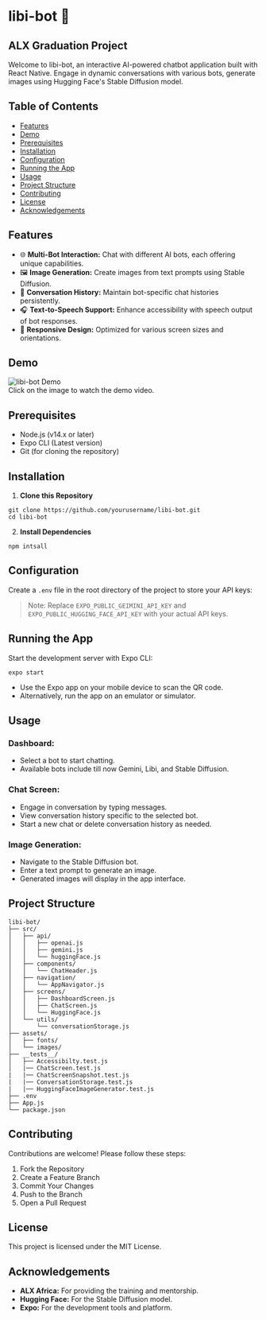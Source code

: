 # libi-bot 🤖
## ALX Graduation Project

Welcome to libi-bot, an interactive AI-powered chatbot application built with React Native. Engage in dynamic conversations with various bots, generate images using Hugging Face's Stable Diffusion model.

## Table of Contents
- [Features](#features)
- [Demo](#demo)
- [Prerequisites](#prerequisites)
- [Installation](#installation)
- [Configuration](#configuration)
- [Running the App](#running-the-app)
- [Usage](#usage)
- [Project Structure](#project-structure)
- [Contributing](#contributing)
- [License](#license)
- [Acknowledgements](#acknowledgements)

## Features
- 🌐 **Multi-Bot Interaction:** Chat with different AI bots, each offering unique capabilities.
- 🖼️ **Image Generation:** Create images from text prompts using Stable Diffusion.
- 💾 **Conversation History:** Maintain bot-specific chat histories persistently.
- 🎧 **Text-to-Speech Support:** Enhance accessibility with speech output of bot responses.
- 📱 **Responsive Design:** Optimized for various screen sizes and orientations.

## Demo
![libi-bot Demo](https://www.youtube.com/watch?v=rFPQCtRWjok)  
Click on the image to watch the demo video.

## Prerequisites
- Node.js (v14.x or later)
- Expo CLI (Latest version)
- Git (for cloning the repository)

## Installation
1. **Clone this Repository**
```
git clone https://github.com/yourusername/libi-bot.git
cd libi-bot
```
2. **Install Dependencies**
```
npm intsall
```


## Configuration
Create a `.env` file in the root directory of the project to store your API keys:

> Note: Replace `EXPO_PUBLIC_GEIMINI_API_KEY` and `EXPO_PUBLIC_HUGGING_FACE_API_KEY` with your actual API keys.

## Running the App
Start the development server with Expo CLI:
```
expo start
```
- Use the Expo app on your mobile device to scan the QR code.
- Alternatively, run the app on an emulator or simulator.

## Usage
### Dashboard:
- Select a bot to start chatting.
- Available bots include till now Gemini, Libi, and Stable Diffusion.

### Chat Screen:
- Engage in conversation by typing messages.
- View conversation history specific to the selected bot.
- Start a new chat or delete conversation history as needed.

### Image Generation:
- Navigate to the Stable Diffusion bot.
- Enter a text prompt to generate an image.
- Generated images will display in the app interface.

## Project Structure
```
libi-bot/
├── src/
│   ├── api/
│   │   ├── openai.js
│   │   ├── gemini.js
│   │   └── huggingFace.js
│   ├── components/
│   │   └── ChatHeader.js
│   ├── navigation/
│   │   └── AppNavigator.js
│   ├── screens/
│   │   ├── DashboardScreen.js
│   │   ├── ChatScreen.js
│   │   └── HuggingFace.js
│   └── utils/
│       └── conversationStorage.js
├── assets/
│   ├── fonts/
│   └── images/
├── __tests__/
│   ├── Accessibilty.test.js
│   |── ChatScreen.test.js
|   |── ChatScreenSnapshot.test.js
|   |── ConversationStorage.test.js
|   |── HuggingFaceImageGenerator.test.js
├── .env
├── App.js
└── package.json
```


## Contributing
Contributions are welcome! Please follow these steps:
1. Fork the Repository
2. Create a Feature Branch
3. Commit Your Changes
4. Push to the Branch
5. Open a Pull Request

## License
This project is licensed under the MIT License.

## Acknowledgements
- **ALX Africa:** For providing the training and mentorship.
- **Hugging Face:** For the Stable Diffusion model.
- **Expo:** For the development tools and platform.
